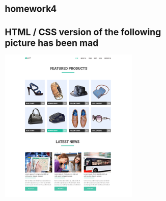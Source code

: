 # homework4
<h1>HTML / CSS version of the following picture has been mad </h1>
<img src="img/task.png" width="400">
